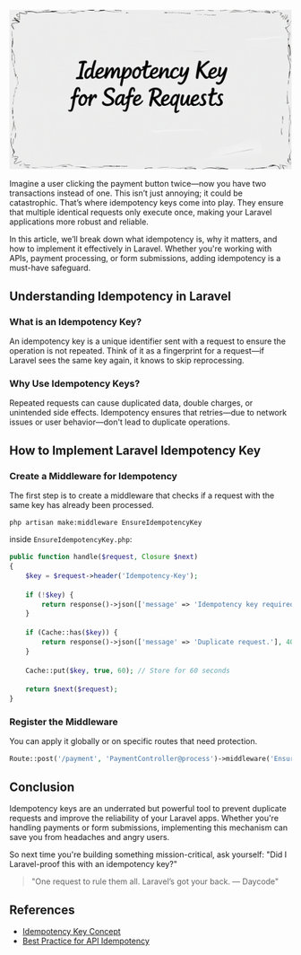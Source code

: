 <p align="center">
  <img src="https://github.com/dayCod/personal-article/blob/main/laravel-idempotency-key-safe-requests/image.jpg?raw=true" alt="Idempotency Key for Safe Requests">
</p>

Imagine a user clicking the payment button twice—now you have two transactions instead of one. This isn’t just annoying; it could be catastrophic. That’s where idempotency keys come into play. They ensure that multiple identical requests only execute once, making your Laravel applications more robust and reliable.

In this article, we’ll break down what idempotency is, why it matters, and how to implement it effectively in Laravel. Whether you're working with APIs, payment processing, or form submissions, adding idempotency is a must-have safeguard.

## Understanding Idempotency in Laravel

### What is an Idempotency Key?
An idempotency key is a unique identifier sent with a request to ensure the operation is not repeated. Think of it as a fingerprint for a request—if Laravel sees the same key again, it knows to skip reprocessing.

### Why Use Idempotency Keys?
Repeated requests can cause duplicated data, double charges, or unintended side effects. Idempotency ensures that retries—due to network issues or user behavior—don't lead to duplicate operations.

## How to Implement Laravel Idempotency Key

### Create a Middleware for Idempotency
The first step is to create a middleware that checks if a request with the same key has already been processed.

```
php artisan make:middleware EnsureIdempotencyKey
```

inside `EnsureIdempotencyKey.php`:
```php
public function handle($request, Closure $next)
{
    $key = $request->header('Idempotency-Key');
    
    if (!$key) {
        return response()->json(['message' => 'Idempotency key required.'], 400);
    }

    if (Cache::has($key)) {
        return response()->json(['message' => 'Duplicate request.'], 409);
    }

    Cache::put($key, true, 60); // Store for 60 seconds

    return $next($request);
}
```

### Register the Middleware
You can apply it globally or on specific routes that need protection.

```php
Route::post('/payment', 'PaymentController@process')->middleware('EnsureIdempotencyKey');
```

## Conclusion
Idempotency keys are an underrated but powerful tool to prevent duplicate requests and improve the reliability of your Laravel apps. Whether you're handling payments or form submissions, implementing this mechanism can save you from headaches and angry users.

So next time you're building something mission-critical, ask yourself: "Did I Laravel-proof this with an idempotency key?"

> "One request to rule them all. Laravel’s got your back. — Daycode"

## References

- [Idempotency Key Concept](https://github.com/garapdigital/idempotent-transaction)
- [Best Practice for API Idempotency](https://docs.stripe.com/api/idempotent_requests)
